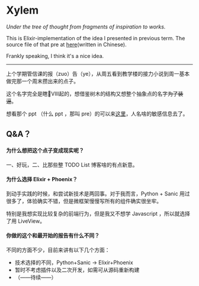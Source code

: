 # Xylem

*Under the tree of thought from fragments of inspiration to works.*

This is Elixir-implementation of the idea I presented in previous term.
The source file of that pre at [here](/docs/raw_pre/Slides.pdf)(written in Chinese).

Frankly speaking, I think it's a nice idea.

---

上个学期管信课的报（zuo）告（ye），从周五看到教学楼的接力小说到周一基本做完那一个周末攒出来的点子。

这个名字完全是瞎🐓Ⅷ起的，想借鉴树木的结构又想整个抽象点的名字~~为了装逼~~。

想看那个 ppt （什么 ppt ，那叫 pre）的可以来[这里](/docs/raw_pre/Slides.pdf)，人名啥的敏感信息去了。

## Q&A？

#### 为什么想把这个点子变成现实呢？

一、好玩，二、比那些整 TODO List 博客啥的有点新意。

#### 为什么选择 Elixir + Phoenix？

到动手实践的时候，和尝试新技术是两回事。对于我而言，Python + Sanic 用过很多了，体验确实不错，但是微框架慢慢写所有的组件确实很坐牢。

特别是我想实现比较复杂的前端行为，但是我又不想学 Javascript ，所以就选择了用 LiveView。

#### 你做的这个和最开始的报告有什么不同？

不同的方面不少，目前来讲有以下几个方面：

- 技术选择的不同，Python+Sanic -> Elixir+Phoenix
- 暂时不考虑插件以及二次开发，如需可从源码重新构建
- （——待续——）
